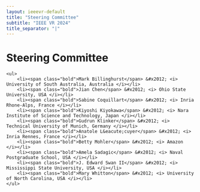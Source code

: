 ```yaml
---
layout: ieeevr-default
title: "Steering Committee"
subtitle: "IEEE VR 2024"
title_separator: "|"
---
```

<script type="text/javascript">
    $(document).ready(function(){
		var email = ""; 
		var domain = "ieeevr.org"; 

		email = "steering"; 		
		steering.innerHTML  = "<span class='text-nowrap'><a href=javascript:location='" + "mail" + "to:" + email + "@" + domain + "'><i class='fas fa-fw fa-envelope-square emailIconSm' style=''></i><i class='emailTextSm'>" + email + "@" + domain + "</a></i></span>";
	});
</script>
<div>
<h1>Steering Committee <div class="floatRight"><span id="steering"></span></div></h1>
    
    <ul>
        <li><span class="bold">Mark Billinghurst</span> &#x2012; <i> University of South Australia, Australia </i></li>
        <li><span class="bold">Jian Chen</span> &#x2012; <i> Ohio State University, USA </i></li>
        <li><span class="bold">Sabine Coquillart</span> &#x2012; <i> Inria Rhone-Alps, France </i></li>
        <li><span class="bold">Kiyoshi Kiyokawa</span> &#x2012; <i> Nara Institute of Science and Technology, Japan </i></li>
        <li><span class="bold">Gudrun Klinker</span> &#x2012; <i> Technical University of Munich, Germany </i></li>
        <li><span class="bold">Anatole L&eacute;cuyer</span> &#x2012; <i> Inria Rennes, France </i></li>
        <li><span class="bold">Betty Mohler</span> &#x2012; <i> Amazon </i></li>
        <li><span class="bold">Amela Sadagic</span> &#x2012; <i> Naval Postgraduate School, USA </i></li>
        <li><span class="bold">J. Edward Swan II</span> &#x2012; <i> Mississippi State University, USA </i></li>
        <li><span class="bold">Mary Whitton</span> &#x2012; <i> University of North Carolina, USA </i></li>
    </ul>
</div>
